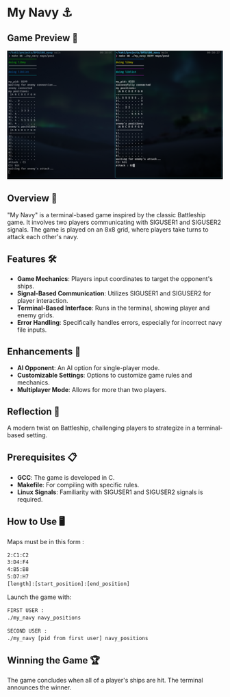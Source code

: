 # My Navy ⚓

## Game Preview 📸
![My Navy Game Preview](preview.png)

## Overview 🌟
"My Navy" is a terminal-based game inspired by the classic Battleship game. It involves two players communicating with SIGUSER1 and SIGUSER2 signals. The game is played on an 8x8 grid, where players take turns to attack each other's navy.

## Features 🛠️
- **Game Mechanics**: Players input coordinates to target the opponent's ships.
- **Signal-Based Communication**: Utilizes SIGUSER1 and SIGUSER2 for player interaction.
- **Terminal-Based Interface**: Runs in the terminal, showing player and enemy grids.
- **Error Handling**: Specifically handles errors, especially for incorrect navy file inputs.

## Enhancements 🚀
- **AI Opponent**: An AI option for single-player mode.
- **Customizable Settings**: Options to customize game rules and mechanics.
- **Multiplayer Mode**: Allows for more than two players.

## Reflection 💭
A modern twist on Battleship, challenging players to strategize in a terminal-based setting.

## Prerequisites 📋
- **GCC**: The game is developed in C.
- **Makefile**: For compiling with specific rules.
- **Linux Signals**: Familiarity with SIGUSER1 and SIGUSER2 signals is required.

## How to Use 🖥️
Maps must be in this form :
```bash
2:C1:C2
3:D4:F4
4:B5:B8
5:D7:H7
[length]:[start_position]:[end_position]

```
Launch the game with:
```bash
FIRST USER :
./my_navy navy_positions
```
```bash
SECOND USER :
./my_navy [pid from first user] navy_positions
```
## Winning the Game 🏆
The game concludes when all of a player's ships are hit. The terminal announces the winner.
